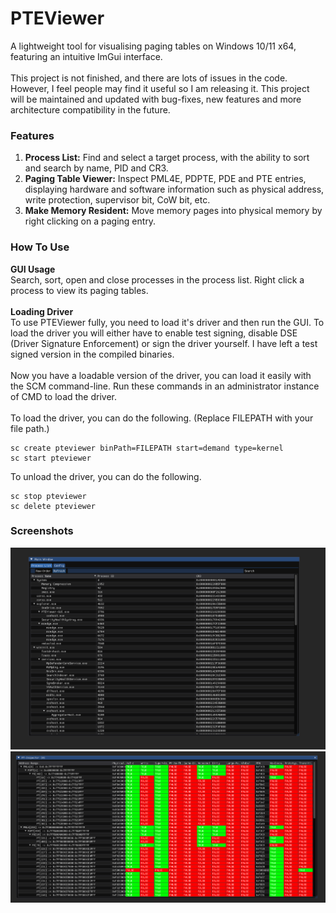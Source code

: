 # PTEViewer
A lightweight tool for visualising paging tables on Windows 10/11 x64, featuring an intuitive ImGui interface.
<br><br>
This project is not finished, and there are lots of issues in the code. However, I feel people may find it useful so I am releasing it. This project will be maintained and updated with bug-fixes, new features and more architecture compatibility in the future.

### Features
1. **Process List:** Find and select a target process, with the ability to sort and search by name, PID and CR3.
2. **Paging Table Viewer:** Inspect PML4E, PDPTE, PDE and PTE entries, displaying hardware and software information such as physical address, write protection, supervisor bit, CoW bit, etc.
3. **Make Memory Resident:** Move memory pages into physical memory by right clicking on a paging entry.

### How To Use
**GUI Usage**
<br>
Search, sort, open and close processes in the process list.
Right click a process to view its paging tables.
<br><br>
**Loading Driver**
<br>
To use PTEViewer fully, you need to load it's driver and then run the GUI. To load the driver you will either have to enable test signing, disable DSE (Driver Signature Enforcement) or sign the driver yourself. I have left a test signed version in the compiled binaries.
<br><br>
Now you have a loadable version of the driver, you can load it easily with the SCM command-line. Run these commands in an administrator instance of CMD to load the driver.
<br><br>
To load the driver, you can do the following. (Replace FILEPATH with your file path.)
```
sc create pteviewer binPath=FILEPATH start=demand type=kernel
sc start pteviewer
```
To unload the driver, you can do the following.
```
sc stop pteviewer
sc delete pteviewer
```

### Screenshots
![Process List](Images/ProcessList.png)
![Paging Tables](Images/PageTables.png)